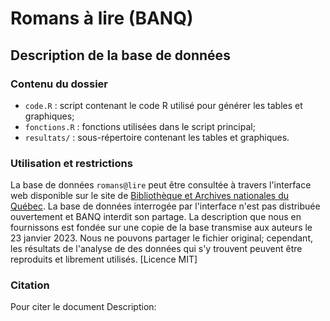 # Romans à lire (BANQ)
## Description de la base de données

### Contenu du dossier
* `code.R` :  script contenant le code R utilisé pour générer les tables et graphiques;
* `fonctions.R` : fonctions utilisées dans le script principal;
* `resultats/` : sous-répertoire contenant les tables et graphiques.

### Utilisation et restrictions
La base de données `romans@lire` peut être consultée à travers l'interface web disponible sur le site de [Bibliothèque et Archives nationales du Québec](https://www.banq.qc.ca/plateformes-numeriques/romanslire/).
La base de données interrogée par l'interface n'est pas distribuée ouvertement et BANQ interdit son partage. La description que nous en fournissons est fondée sur une copie de la base transmise aux auteurs le 23 janvier 2023. Nous ne pouvons partager le fichier original; cependant, les résultats de l'analyse de des données qui s'y trouvent  peuvent être reproduits et librement utilisés.
[Licence MIT]

### Citation
Pour citer le document Description:


